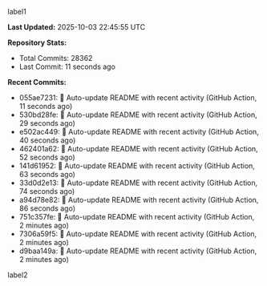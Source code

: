 
label1 
<!-- ACTIVITY_START -->
**Last Updated:** 2025-10-03 22:45:55 UTC

**Repository Stats:**
- Total Commits: 28362
- Last Commit: 11 seconds ago

**Recent Commits:**
- 055ae7231: 🤖 Auto-update README with recent activity (GitHub Action, 11 seconds ago)
- 530bd28fe: 🤖 Auto-update README with recent activity (GitHub Action, 29 seconds ago)
- e502ac449: 🤖 Auto-update README with recent activity (GitHub Action, 40 seconds ago)
- 462401a62: 🤖 Auto-update README with recent activity (GitHub Action, 52 seconds ago)
- 141d61952: 🤖 Auto-update README with recent activity (GitHub Action, 63 seconds ago)
- 33d0d2e13: 🤖 Auto-update README with recent activity (GitHub Action, 74 seconds ago)
- a94d78e82: 🤖 Auto-update README with recent activity (GitHub Action, 86 seconds ago)
- 751c357fe: 🤖 Auto-update README with recent activity (GitHub Action, 2 minutes ago)
- 7306a59f5: 🤖 Auto-update README with recent activity (GitHub Action, 2 minutes ago)
- d9baa149a: 🤖 Auto-update README with recent activity (GitHub Action, 2 minutes ago)
<!-- ACTIVITY_END -->

label2
